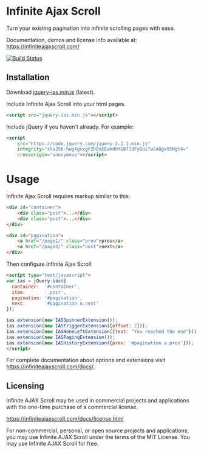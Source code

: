 Infinite Ajax Scroll
====================

Turn your existing pagination into infinite scrolling pages with ease.

Documentation, demos and license info available at: https://infiniteajaxscroll.com/

[![Build Status](https://travis-ci.org/webcreate/infinite-ajax-scroll.png?branch=master)](https://travis-ci.org/webcreate/infinite-ajax-scroll)

## Installation

Download [jquery-ias.min.js](https://infiniteajaxscroll.com/download.html) (latest).

Include Infinite Ajax Scroll into your html pages.

```html
<script src="jquery-ias.min.js"></script>
```

Include jQuery if you haven't already. For example:

```html
<script   
    src="https://code.jquery.com/jquery-3.2.1.min.js"   
    integrity="sha256-hwg4gsxgFZhOsEEamdOYGBf13FyQuiTwlAQgxVSNgt4="   
    crossorigin="anonymous"></script>
```

# Usage

Infinite Ajax Scroll requires markup similar to this:

```html
<div id="container">
    <div class="post">...</div>
    <div class="post">...</div>
</div>

<div id="pagination">
    <a href="/page1/" class="prev">prev</a>
    <a href="/page3/" class="next">next</a>
</div>
```

Then configure Infinite Ajax Scroll:

```html
<script type="text/javascript">
var ias = jQuery.ias({
  container:  '#container',
  item:       '.post',
  pagination: '#pagination',
  next:       '#pagination a.next'
});

ias.extension(new IASSpinnerExtension());
ias.extension(new IASTriggerExtension({offset: 2}));
ias.extension(new IASNoneLeftExtension({text: "You reached the end"}));
ias.extension(new IASPagingExtension());
ias.extension(new IASHistoryExtension({prev: '#pagination a.prev'}));
</script>
```

For complete documentation about options and extensions visit https://infiniteajaxscroll.com/docs/.

## Licensing

Infinite AJAX Scroll may be used in commercial projects and applications with the one-time purchase of a commercial license.

https://infiniteajaxscroll.com/docs/license.html

For non-commercial, personal, or open source projects and applications, you may use Infinite AJAX Scroll under the terms of the MIT License. You may use Infinite AJAX Scroll for free.
